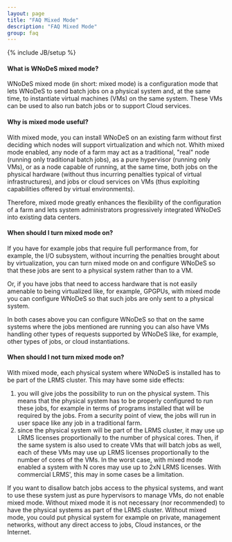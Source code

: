 ```yaml
---
layout: page
title: "FAQ Mixed Mode"
description: "FAQ Mixed Mode"
group: faq
---
```

{% include JB/setup %}


#### What is WNoDeS mixed mode?
WNoDeS mixed mode (in short: mixed mode) is a configuration mode that lets WNoDeS to send batch jobs on a physical system and, at the same time, to instantiate virtual machines (VMs) on the same system. These VMs can be used to also run batch jobs or to support Cloud services.

#### Why is mixed mode useful?
With mixed mode, you can install WNoDeS on an existing farm without first deciding which nodes will support virtualization and which not.
Whith mixed mode enabled, any node of a farm may act as a traditional, "real" node (running only traditional batch jobs), as a pure hypervisor (running only VMs), or as a node capable of running, at the same time, both jobs on the physical hardware (without thus incurring penalties typical of virtual infrastructures), and jobs or cloud services on VMs (thus exploiting capabilities offered by virtual environments).

Therefore, mixed mode greatly enhances the flexibility of the configuration of a farm and lets system administrators progressively integrated WNoDeS into existing data centers.

#### When should I turn mixed mode on?
If you have for example jobs that require full performance from, for example, the I/O subsystem, without incurring the penalties brought about by virtualization, you can turn mixed mode on and configure WNoDeS so that these jobs are sent to a physical system rather than to a VM.

Or, if you have jobs that need to access hardware that is not easily amenable to being virtualized like, for example, GPGPUs, with mixed mode you can configure WNoDeS so that such jobs are only sent to a physical system.

In both cases above you can configure WNoDeS so that on the same systems where the jobs mentioned are running you can also have VMs handling other types of requests supported by WNoDeS like, for example, other types of jobs, or cloud instantiations.

#### When should I not turn mixed mode on?
With mixed mode, each physical system where WNoDeS is installed has to be part of the LRMS cluster. This may have some side effects:

1. you will give jobs the possibility to run on the physical system. This means that the physical system has to be properly configured to run these jobs, for example in terms of programs installed that will be required by the jobs. From a security point of view, the jobs will run in user space like any job in a traditional farm.
2. since the physical system will be part of the LRMS cluster, it may use up LRMS licenses proportionally to the number of physical cores. Then, if the same system is also used to create VMs that will batch jobs as well, each of these VMs may use up LRMS licenses proportionally to the number of cores of the VMs. In the worst case, with mixed mode enabled a system with N cores may use up to 2xN LRMS licenses. With commercial LRMS', this may in some cases be a limitation.

If you want to disallow batch jobs access to the physical systems, and want to use these system just as pure hypervisors to manage VMs, do not enable mixed mode. Without mixed mode it is not necessary (nor recommended) to have the physical systems as part of the LRMS cluster. Without mixed mode, you could put physical system for example on private, management networks, without any direct access to jobs, Cloud instances, or the Internet. 
